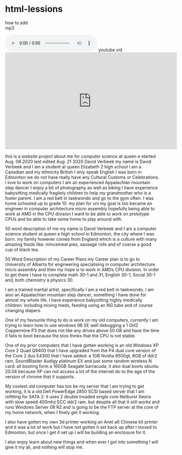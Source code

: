 # html-lessions
how to add  
mp3
  <article>
    <audio controls>
        <source src="Audio/deja vu midi.mp3" type="audio/mpeg">
        Your browser does not support the audio element.
    </audio>
youtube vid
    <iframe width="560" height="315" src="https://www.youtube.com/embed/4Nmbs_LuJU8" frameborder="0" allow="accelerometer; autoplay; clipboard-write; encrypted-media; gyroscope; picture-in-picture" allowfullscreen></iframe>
  </article>

  this is a website project about me for computer science at queen e
  started Aug. 08 2020
  lest edited Aug. 21 2020
  David Verbeek
  my name is David Verbeek and I am a student at queen Elizabeth 2 high school
  I am a Canadian and my ethnicity British
  I only speak English
  I was born in Edmonton
  we do not have really have any Cultural Customs or Celebrations.
  I love to work on computers
  I am an experienced Appalachian mountain step dancer
  I enjoy a bit of photography as well as biking
  I have experience babysitting medically fragilely children to help my grandmother who is a foster parent.
  I am a red belt in taekwondo and go to the gym often.
  I was home schooled up to grade 10.
  my plan for uni
  my goal is too became an engineer in computer architecture micro assembly
  hopefully being able to work at AMD in the CPU division
  I want to be able to work on prototype CPUs and be able to take some home to play around with.

  50 word description of me
  my name is David Verbeek and I am a computer science student at queen e high school in Edmonton, the city where I was born. my family however comes from England which is a culture with many amazing foods like: mincemeat pies, sausage rolls and of coarse a good cup of black tea.

  50 Word Description of my Career Plans
  my Career plan is to go to University of Alberta for engineering specialising in computer architecture micro assembly and then my hope is to work in AMDs CPU division. In order to get there I have to complete math 30-1 and 31, English 30-1, Social 30-1 and, both chemistry a physics 30.

  I am a trained martial artist, specifically I am a red belt in taekwondo. I am also an Appalachian mountain step dancer, something I have done for almost my whole life. I have experience babysitting highly medically children: including mixing meds, feeding using an NG tube and of course changing diapers.

  One of my favourite thing to do is work on my old computers, currently I am trying to learn how to use windows 98 SE well debugging a 1 GHZ Coppermine P3 that does not like any drives above 50 GB and have the time it fails to boot because the bios thinks that the CPU is not stable.

  One of my prior computers that I have gotten working is an old Windows XP Core 2 Quad Q9400 that I have upgraded from the P4 dual core version of the Core 2 duo E4300 that I have added: a 1GB Nvidia 9500gt, 8GB of ddr2 ram, SoundBlaster Audigy platinum EX and just some random wireless N card: all booting form a 160GB Seagate barracuda, it also dual boots ubuntu 20.04 because XP can not access a lot of the internet do to the age of the version of chrome that it supports.

  My coolest old computer has too be my server that I am trying to get working, it is a old Dell PowerEdge 2850 SCSI based server that I am refitting for SATA 2: it uses 2 double treaded single core Netburst Xeons with slow speed 400mhz ECC ddr2 ram. but despite all that it still works and runs Windows Server 08 R2 and is going to be the FTP server at the core of my home network, when I finely get it working.  

  I also have gotten my own 3d printer working an Anet a6 Chinese kit printer and it was a lot of work but I have not gotten it set back up after I moved to Edmonton, but once I get it set up I will be building an enclosure for it.

  I also enjoy learn about new things and when ever I got into something I will give it my all, and nothing will stop me.
